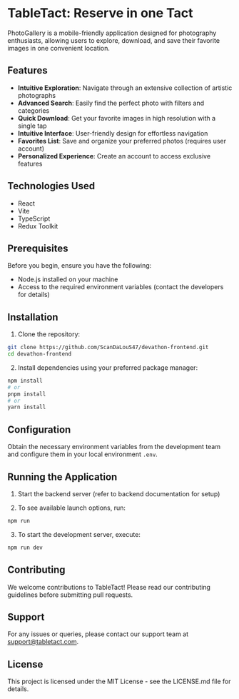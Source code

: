 # TableTact: Reserve in one Tact

PhotoGallery is a mobile-friendly application designed for photography enthusiasts, allowing users to explore, download, and save their favorite images in one convenient location.

## Features

- **Intuitive Exploration**: Navigate through an extensive collection of artistic photographs
- **Advanced Search**: Easily find the perfect photo with filters and categories
- **Quick Download**: Get your favorite images in high resolution with a single tap
- **Intuitive Interface**: User-friendly design for effortless navigation
- **Favorites List**: Save and organize your preferred photos (requires user account)
- **Personalized Experience**: Create an account to access exclusive features

## Technologies Used

- React
- Vite
- TypeScript
- Redux Toolkit

## Prerequisites

Before you begin, ensure you have the following:

- Node.js installed on your machine
- Access to the required environment variables (contact the developers for details)

## Installation

1. Clone the repository:

```bash
git clone https://github.com/ScanDaLouS47/devathon-frontend.git
cd devathon-frontend
```

2. Install dependencies using your preferred package manager:

```bash
npm install
# or
pnpm install
# or
yarn install
```

## Configuration

Obtain the necessary environment variables from the development team and configure them in your local environment `.env`.

## Running the Application

1. Start the backend server (refer to backend documentation for setup)

2. To see available launch options, run:

```bash
npm run
```

3. To start the development server, execute:

```bash
npm run dev
```

## Contributing

We welcome contributions to TableTact! Please read our contributing guidelines before submitting pull requests.

## Support

For any issues or queries, please contact our support team at support@tabletact.com.

## License

This project is licensed under the MIT License - see the LICENSE.md file for details.
